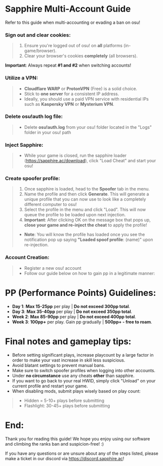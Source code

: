 # Sapphire Multi-Account Guide

Refer to this guide when multi-accounting or evading a ban on osu!

### **Sign out and clear cookies**: 
> 1) Ensure you're logged out of osu! on **all** platforms (in-game/browser).
> 2) Clear your browser's cookies **completely** (all browsers).

**Important**: Always repeat **#1 and #2** when switching accounts!

### **Utilize a VPN**:
> - **Cloudflare WARP** or **ProtonVPN** (Free) is a solid choice.
> - Stick to **one server** for a consistent IP address.
> - Ideally, you should use a paid VPN service with residential IPs such as **Kaspersky VPN** or **Mysterium VPN**.

### **Delete osu!auth log file**:
> - Delete **osu!auth.log** from your osu! folder located in the "Logs" folder in your osu! path

### **Inject Sapphire**:
> - While your game is closed, run the sapphire loader (https://sapphire.ac/download), click "Load Cheat" and start your osu!

### **Create spoofer profile**:
> 1) Once sapphire is loaded, head to the **Spoofer** tab in the menu.
> 2) Name the profile and then click **Generate**. This will generate a unique profile that you can now use to look like a completely different computer to osu!
> 3) Select the profile in the menu and click "Load". This will now queue the profile to be loaded upon next injection.
> 4) **Important**: After clicking OK on the message box that pops up, **close your game and re-inject the cheat** to apply the profile!
> * **Note**: You will know the profile has loaded once you see the notification pop up saying **"Loaded spoof profile**: (name)" upon re-injection.

### **Account Creation**:
> - Register a new osu! account
> - Follow our guide below on how to gain pp in a legitimate manner:

# PP (Performance Points) Guidelines:
* **Day 1**: **Max 15-25pp** per play | **Do not exceed 300pp total**.
* **Day 3**: **Max 35-40pp** per play | **Do not exceed 350pp total**.
* **Week 2**: **Max 85-90pp** per play | **Do not exceed 400pp total**.
* **Week 3**: **100pp+** per play. Gain pp gradually | **500pp+ - free to roam**.

# Final notes and gameplay tips:
* Before setting significant plays, increase playcount by a large factor in order to make your vast increase in skill less suspicious.
* Avoid blatant settings to prevent manual bans.
* Make sure to switch spoofer profiles when logging into other accounts.
* Under **no circumstance** use any cheats **other** than sapphire.
* If you want to go back to your real HWID, simply click "Unload" on your current profile and restart your game.
* When disabling mods, submit plays wisely based on play count:
> * Hidden = 5-10+ plays before submitting
> * Flashlight: 30-45+ plays before submitting

# **End**: 
Thank you for reading this guide! We hope you enjoy using our software and climbing the ranks ban and suspicion-free! :)

If you have any questions or are unsure about any of the steps listed, please make a ticket in our discord via https://discord.sapphire.ac!
